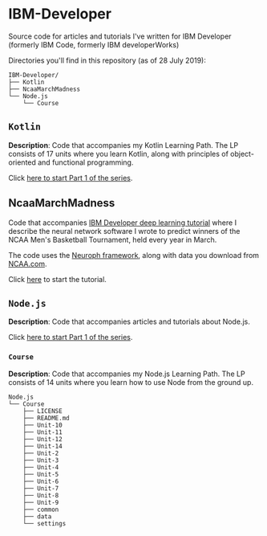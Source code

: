 # IBM-Developer
Source code for articles and tutorials I've written for IBM Developer (formerly IBM Code, formerly IBM developerWorks)

Directories you'll find in this repository (as of 28 July 2019):

```
IBM-Developer/
├── Kotlin
├── NcaaMarchMadness
└── Node.js
    └── Course
```

## `Kotlin`

**Description**: Code that accompanies my Kotlin Learning Path. The LP consists of 17 units where you learn Kotlin, along with principles of object-oriented and functional programming.

Click [here to start Part 1 of the series](https://developer.ibm.com/series/learn-kotlin/).

## NcaaMarchMadness

Code that accompanies [IBM Developer deep learning tutorial](https://developer.ibm.com/tutorials/cc-artificial-neural-networks-neuroph-machine-learning/) where I describe the neural network software I wrote to predict winners of the NCAA Men's Basketball Tournament, held every year in March.

The code uses the [Neuroph framework](http://neuroph.sourceforge.net/download.html), along with data you download from [NCAA.com]().

Click [here](https://developer.ibm.com/tutorials/cc-artificial-neural-networks-neuroph-machine-learning/) to start the tutorial.

## `Node.js`

**Description**: Code that accompanies articles and tutorials about Node.js.

Click [here to start Part 1 of the series](https://developer.ibm.com/articles/learn-node-unit-1-overview-nodejs-learning-path/).

### `Course`

**Description**: Code that accompanies my Node.js Learning Path. The LP consists of 14 units where you learn how to use Node from the ground up.

```
Node.js
└── Course
    ├── LICENSE
    ├── README.md
    ├── Unit-10
    ├── Unit-11
    ├── Unit-12
    ├── Unit-14
    ├── Unit-2
    ├── Unit-3
    ├── Unit-4
    ├── Unit-5
    ├── Unit-6
    ├── Unit-7
    ├── Unit-8
    ├── Unit-9
    ├── common
    ├── data
    └── settings
```
